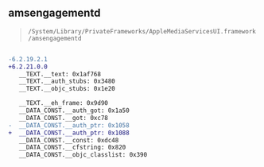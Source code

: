 ## amsengagementd

> `/System/Library/PrivateFrameworks/AppleMediaServicesUI.framework/amsengagementd`

```diff

-6.2.19.2.1
+6.2.21.0.0
   __TEXT.__text: 0x1af768
   __TEXT.__auth_stubs: 0x3480
   __TEXT.__objc_stubs: 0x1e20

   __TEXT.__eh_frame: 0x9d90
   __DATA_CONST.__auth_got: 0x1a50
   __DATA_CONST.__got: 0xc78
-  __DATA_CONST.__auth_ptr: 0x1058
+  __DATA_CONST.__auth_ptr: 0x1088
   __DATA_CONST.__const: 0xdc48
   __DATA_CONST.__cfstring: 0x820
   __DATA_CONST.__objc_classlist: 0x390

```
